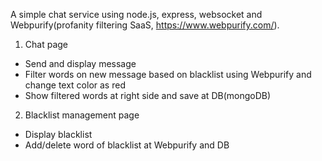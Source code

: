 A simple chat service using node.js, express, websocket and Webpurify(profanity filtering SaaS, https://www.webpurify.com/).

1) Chat page
- Send and display message
- Filter words on new message based on blacklist using Webpurify and change text color as red
- Show filtered words at right side and save at DB(mongoDB)

2) Blacklist management page
- Display blacklist
- Add/delete word of blacklist at Webpurify and DB
